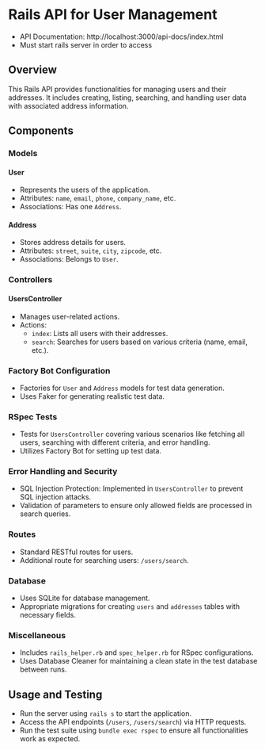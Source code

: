 # Rails API for User Management
- API Documentation: http://localhost:3000/api-docs/index.html
- Must start rails server in order to access
## Overview

This Rails API provides functionalities for managing users and their addresses. It includes creating, listing, searching, and handling user data with associated address information.

## Components

### Models

#### User
- Represents the users of the application.
- Attributes: `name`, `email`, `phone`, `company_name`, etc.
- Associations: Has one `Address`.

#### Address
- Stores address details for users.
- Attributes: `street`, `suite`, `city`, `zipcode`, etc.
- Associations: Belongs to `User`.

### Controllers

#### UsersController
- Manages user-related actions.
- Actions:
    - `index`: Lists all users with their addresses.
    - `search`: Searches for users based on various criteria (name, email, etc.).

### Factory Bot Configuration

- Factories for `User` and `Address` models for test data generation.
- Uses Faker for generating realistic test data.

### RSpec Tests

- Tests for `UsersController` covering various scenarios like fetching all users, searching with different criteria, and error handling.
- Utilizes Factory Bot for setting up test data.

### Error Handling and Security

- SQL Injection Protection: Implemented in `UsersController` to prevent SQL injection attacks.
- Validation of parameters to ensure only allowed fields are processed in search queries.

### Routes

- Standard RESTful routes for users.
- Additional route for searching users: `/users/search`.

### Database

- Uses SQLite for database management.
- Appropriate migrations for creating `users` and `addresses` tables with necessary fields.

### Miscellaneous

- Includes `rails_helper.rb` and `spec_helper.rb` for RSpec configurations.
- Uses Database Cleaner for maintaining a clean state in the test database between runs.

## Usage and Testing

- Run the server using `rails s` to start the application.
- Access the API endpoints (`/users`, `/users/search`) via HTTP requests.
- Run the test suite using `bundle exec rspec` to ensure all functionalities work as expected.


